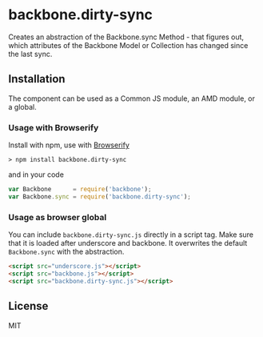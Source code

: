 # backbone.dirty-sync

Creates an abstraction of the Backbone.sync Method - that figures out, which attributes of the Backbone Model or Collection has changed since the last sync.

## Installation

The component can be used as a Common JS module, an AMD module, or a global.

### Usage with Browserify

Install with npm, use with [Browserify](http://browserify.org/)

```
> npm install backbone.dirty-sync
```

and in your code

```javascript
var Backbone      = require('backbone');
var Backbone.sync = require('backbone.dirty-sync');
```

### Usage as browser global

You can include `backbone.dirty-sync.js` directly in a script tag. Make 
sure that it is loaded after underscore and backbone. It overwrites the default `Backbone.sync` with the abstraction.

```HTML
<script src="underscore.js"></script>
<script src="backbone.js"></script>
<script src="backbone.dirty-sync.js"></script>
```

## License

MIT
